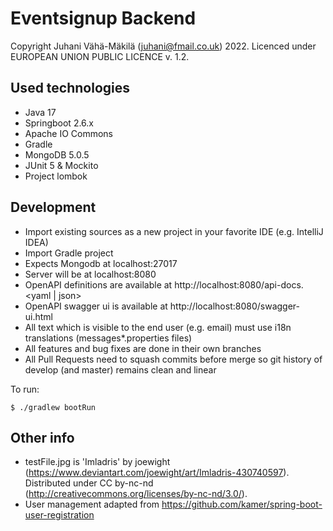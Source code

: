 # Eventsignup Backend
Copyright Juhani Vähä-Mäkilä (juhani@fmail.co.uk) 2022.
Licenced under EUROPEAN UNION PUBLIC LICENCE v. 1.2.

## Used technologies

- Java 17
- Springboot 2.6.x
- Apache IO Commons
- Gradle
- MongoDB 5.0.5
- JUnit 5 & Mockito
- Project lombok

## Development

- Import existing sources as a new project in your favorite IDE (e.g. IntelliJ IDEA)
- Import Gradle project
- Expects Mongodb at localhost:27017
- Server will be at localhost:8080
- OpenAPI definitions are available at http://localhost:8080/api-docs.<yaml | json>
- OpenAPI swagger ui is available at http://localhost:8080/swagger-ui.html
- All text which is visible to the end user (e.g. email) must use i18n translations (messages*.properties files)
- All features and bug fixes are done in their own branches
- All Pull Requests need to squash commits before merge so git history of develop (and master) remains clean and linear

To run:

    $ ./gradlew bootRun

## Other info
- testFile.jpg is 'Imladris' by joewight (https://www.deviantart.com/joewight/art/Imladris-430740597). Distributed under  CC by-nc-nd (http://creativecommons.org/licenses/by-nc-nd/3.0/).
- User management adapted from https://github.com/kamer/spring-boot-user-registration
